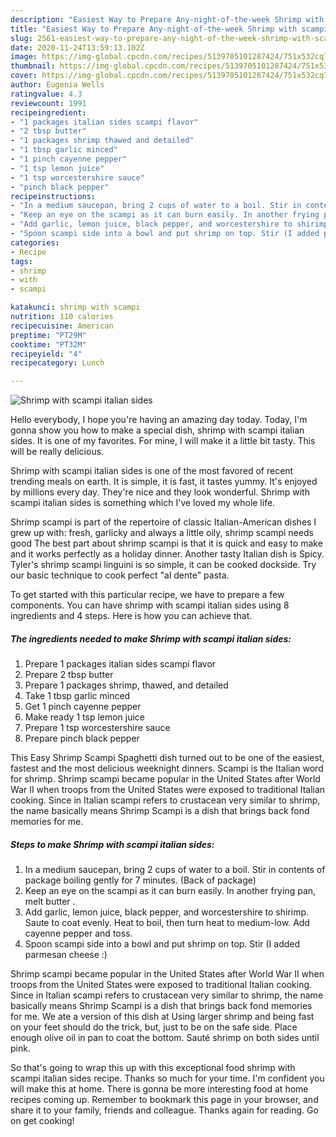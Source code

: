 ```yaml
---
description: "Easiest Way to Prepare Any-night-of-the-week Shrimp with scampi italian sides"
title: "Easiest Way to Prepare Any-night-of-the-week Shrimp with scampi italian sides"
slug: 2561-easiest-way-to-prepare-any-night-of-the-week-shrimp-with-scampi-italian-sides
date: 2020-11-24T13:59:13.102Z
image: https://img-global.cpcdn.com/recipes/5139705101287424/751x532cq70/shrimp-with-scampi-italian-sides-recipe-main-photo.jpg
thumbnail: https://img-global.cpcdn.com/recipes/5139705101287424/751x532cq70/shrimp-with-scampi-italian-sides-recipe-main-photo.jpg
cover: https://img-global.cpcdn.com/recipes/5139705101287424/751x532cq70/shrimp-with-scampi-italian-sides-recipe-main-photo.jpg
author: Eugenia Wells
ratingvalue: 4.3
reviewcount: 1991
recipeingredient:
- "1 packages italian sides scampi flavor"
- "2 tbsp butter"
- "1 packages shrimp thawed and detailed"
- "1 tbsp garlic minced"
- "1 pinch cayenne pepper"
- "1 tsp lemon juice"
- "1 tsp worcestershire sauce"
- "pinch black pepper"
recipeinstructions:
- "In a medium saucepan, bring 2 cups of water to a boil. Stir in contents of package boiling gently for 7 minutes. (Back of package)"
- "Keep an eye on the scampi as it can burn easily. In another frying pan, melt butter ."
- "Add garlic, lemon juice, black pepper, and worcestershire to shirimp. Saute to coat evenly.  Heat to boil, then turn heat to medium-low. Add cayenne pepper and toss."
- "Spoon scampi side into a bowl and put shrimp on top. Stir (I added parmesan cheese :)"
categories:
- Recipe
tags:
- shrimp
- with
- scampi

katakunci: shrimp with scampi 
nutrition: 110 calories
recipecuisine: American
preptime: "PT29M"
cooktime: "PT32M"
recipeyield: "4"
recipecategory: Lunch

---
```



![Shrimp with scampi italian sides](https://img-global.cpcdn.com/recipes/5139705101287424/751x532cq70/shrimp-with-scampi-italian-sides-recipe-main-photo.jpg)

Hello everybody, I hope you're having an amazing day today. Today, I'm gonna show you how to make a special dish, shrimp with scampi italian sides. It is one of my favorites. For mine, I will make it a little bit tasty. This will be really delicious.

Shrimp with scampi italian sides is one of the most favored of recent trending meals on earth. It is simple, it is fast, it tastes yummy. It's enjoyed by millions every day. They're nice and they look wonderful. Shrimp with scampi italian sides is something which I've loved my whole life.

Shrimp scampi is part of the repertoire of classic Italian-American dishes I grew up with: fresh, garlicky and always a little oily, shrimp scampi needs good The best part about shrimp scampi is that it is quick and easy to make and it works perfectly as a holiday dinner. Another tasty Italian dish is Spicy. Tyler&#39;s shrimp scampi linguini is so simple, it can be cooked dockside. Try our basic technique to cook perfect &#34;al dente&#34; pasta.


To get started with this particular recipe, we have to prepare a few components. You can have shrimp with scampi italian sides using 8 ingredients and 4 steps. Here is how you can achieve that.

<!--inarticleads1-->

##### The ingredients needed to make Shrimp with scampi italian sides:

1. Prepare 1 packages italian sides scampi flavor
1. Prepare 2 tbsp butter
1. Prepare 1 packages shrimp, thawed, and detailed
1. Take 1 tbsp garlic minced
1. Get 1 pinch cayenne pepper
1. Make ready 1 tsp lemon juice
1. Prepare 1 tsp worcestershire sauce
1. Prepare pinch black pepper


This Easy Shrimp Scampi Spaghetti dish turned out to be one of the easiest, fastest and the most delicious weeknight dinners. Scampi is the Italian word for shrimp. Shrimp scampi became popular in the United States after World War II when troops from the United States were exposed to traditional Italian cooking. Since in Italian scampi refers to crustacean very similar to shrimp, the name basically means Shrimp Scampi is a dish that brings back fond memories for me. 

<!--inarticleads2-->

##### Steps to make Shrimp with scampi italian sides:

1. In a medium saucepan, bring 2 cups of water to a boil. Stir in contents of package boiling gently for 7 minutes. (Back of package)
1. Keep an eye on the scampi as it can burn easily. In another frying pan, melt butter .
1. Add garlic, lemon juice, black pepper, and worcestershire to shirimp. Saute to coat evenly.  Heat to boil, then turn heat to medium-low. Add cayenne pepper and toss.
1. Spoon scampi side into a bowl and put shrimp on top. Stir (I added parmesan cheese :)


Shrimp scampi became popular in the United States after World War II when troops from the United States were exposed to traditional Italian cooking. Since in Italian scampi refers to crustacean very similar to shrimp, the name basically means Shrimp Scampi is a dish that brings back fond memories for me. We ate a version of this dish at Using larger shrimp and being fast on your feet should do the trick, but, just to be on the safe side. Place enough olive oil in pan to coat the bottom. Sauté shrimp on both sides until pink. 

So that's going to wrap this up with this exceptional food shrimp with scampi italian sides recipe. Thanks so much for your time. I'm confident you will make this at home. There is gonna be more interesting food at home recipes coming up. Remember to bookmark this page in your browser, and share it to your family, friends and colleague. Thanks again for reading. Go on get cooking!
